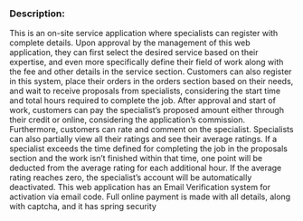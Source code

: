 <h3>Description:</h3>
This is an on-site service application where specialists can register with complete details. Upon approval by the management of this web application, they can first select the desired service based on their expertise, and even more specifically define their field of work along with the fee and other details in the service section. Customers can also register in this system, place their orders in the orders section based on their needs, and wait to receive proposals from specialists, considering the start time and total hours required to complete the job. After approval and start of work, customers can pay the specialist’s proposed amount either through their credit or online, considering the application’s commission. Furthermore, customers can rate and comment on the specialist. Specialists can also partially view all their ratings and see their average ratings. If a specialist exceeds the time defined for completing the job in the proposals section and the work isn’t finished within that time, one point will be deducted from the average rating for each additional hour. If the average rating reaches zero, the specialist’s account will be automatically deactivated. This web application has an Email Verification system for activation via email code. Full online payment is made with all details, along with captcha, and it has spring security
